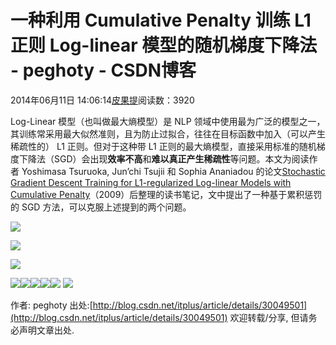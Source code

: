 
# 一种利用 Cumulative Penalty 训练 L1 正则 Log-linear 模型的随机梯度下降法 - peghoty - CSDN博客


2014年06月11日 14:06:14[皮果提](https://me.csdn.net/peghoty)阅读数：3920



Log-Linear 模型（也叫做最大熵模型）是 NLP 领域中使用最为广泛的模型之一，其训练常采用最大似然准则，且为防止过拟合，往往在目标函数中加入（可以产生稀疏性的） L1 正则。但对于这种带 L1 正则的最大熵模型，直接采用标准的随机梯度下降法（SGD）会出现**效率不高**和**难以真正产生稀疏性**等问题。本文为阅读作者 Yoshimasa Tsuruoka, Jun’chi Tsujii 和 Sophia Ananiadou 的论文[Stochastic Gradient Descent Training for L1-regularized Log-linear Models with Cumulative Penalty](http://anthology.aclweb.org//P/P09/P09-1054.pdf)（2009）后整理的读书笔记，文中提出了一种基于累积惩罚的 SGD 方法，可以克服上述提到的两个问题。

![](https://img-blog.csdn.net/20140611133933015)

![](https://img-blog.csdn.net/20140611135319203)

![](https://img-blog.csdn.net/20140611133947656)

![](https://img-blog.csdn.net/20140611133954437)![](https://img-blog.csdn.net/20140623211012859)![](https://img-blog.csdn.net/20140623211023250)![](https://img-blog.csdn.net/20140611134019750)![](https://img-blog.csdn.net/20140611134028265)
![](https://img-blog.csdn.net/20140611134513281)


作者: peghoty
出处:[http://blog.csdn.net/itplus/article/details/30049501](http://blog.csdn.net/itplus/article/details/30049501)
欢迎转载/分享, 但请务必声明文章出处.

